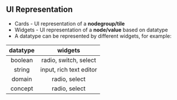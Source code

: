 ## UI Representation

- Cards - UI representation of a **nodegroup/tile**
- Widgets - UI representation of a **node/value** based on datatype
- A datatype can be represented by different widgets, for example:

| datatype | widgets |
|:--------:|:-------:|
| boolean  | radio, switch, select |
| string   | input, rich text editor |
| domain   | radio, select |
| concept  | radio, select |
